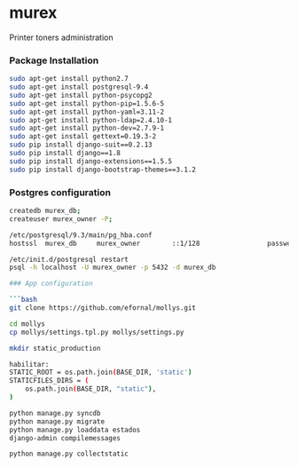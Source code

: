 # murex
Printer toners administration


### Package Installation
```bash
sudo apt-get install python2.7
sudo apt-get install postgresql-9.4
sudo apt-get install python-psycopg2
sudo apt-get install python-pip=1.5.6-5
sudo apt-get install python-yaml=3.11-2
sudo apt-get install python-ldap=2.4.10-1
sudo apt-get install python-dev=2.7.9-1
sudo apt-get install gettext=0.19.3-2
sudo pip install django-suit==0.2.13
sudo pip install django==1.8
sudo pip install django-extensions==1.5.5
sudo pip install django-bootstrap-themes==3.1.2
```
### Postgres configuration
```bash
createdb murex_db;
createuser murex_owner -P;

/etc/postgresql/9.3/main/pg_hba.conf
hostssl  murex_db     murex_owner        ::1/128                 password

/etc/init.d/postgresql restart
psql -h localhost -U murex_owner -p 5432 -d murex_db

### App configuration

```bash
git clone https://github.com/efornal/mollys.git

cd mollys
cp mollys/settings.tpl.py mollys/settings.py

mkdir static_production

habilitar:
STATIC_ROOT = os.path.join(BASE_DIR, 'static')
STATICFILES_DIRS = (
    os.path.join(BASE_DIR, "static"),
)

python manage.py syncdb
python manage.py migrate
python manage.py loaddata estados
django-admin compilemessages

python manage.py collectstatic
```



